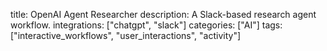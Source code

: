 title: OpenAI Agent Researcher
description: A Slack-based research agent workflow.
integrations: ["chatgpt", "slack"]
categories: ["AI"]
tags: ["interactive_workflows", "user_interactions", "activity"]
